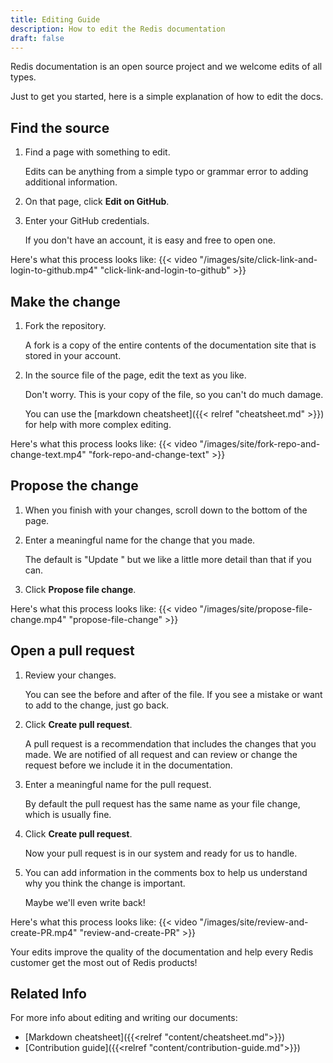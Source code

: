 ```yaml
---
title: Editing Guide
description: How to edit the Redis documentation
draft: false
---
```

Redis documentation is an open source project and we welcome edits of all types.

Just to get you started, here is a simple explanation of how to edit the docs.

## Find the source

1. Find a page with something to edit.

    Edits can be anything from a simple typo or grammar error to adding additional information.

1. On that page, click **Edit on GitHub**.

1. Enter your GitHub credentials.

    If you don't have an account, it is easy and free to open one.

Here's what this process looks like:
{{< video "/images/site/click-link-and-login-to-github.mp4" "click-link-and-login-to-github" >}}

## Make the change

1. Fork the repository.

    A fork is a copy of the entire contents of the documentation site that is stored in your account.

1. In the source file of the page, edit the text as you like.

    Don't worry. This is your copy of the file, so you can't do much damage.

    You can use the [markdown cheatsheet]({{< relref "cheatsheet.md" >}}) for help with more complex editing.

Here's what this process looks like:
{{< video "/images/site/fork-repo-and-change-text.mp4" "fork-repo-and-change-text" >}}

## Propose the change

1. When you finish with your changes, scroll down to the bottom of the page.
1. Enter a meaningful name for the change that you made.

    The default is "Update <filename>" but we like a little more detail than that if you can.

1. Click **Propose file change**.

Here's what this process looks like:
{{< video "/images/site/propose-file-change.mp4" "propose-file-change" >}}

## Open a pull request

1. Review your changes.

    You can see the before and after of the file. If you see a mistake or want to add to the change, just go back.

2. Click **Create pull request**.

    A pull request is a recommendation that includes the changes that you made. We are notified of all request and can review or change the request before we include it in the documentation.

3. Enter a meaningful name for the pull request.

    By default the pull request has the same name as your file change, which is usually fine.

4. Click **Create pull request**.

    Now your pull request is in our system and ready for us to handle.

5. You can add information in the comments box to help us understand why you think the change is important.

    Maybe we'll even write back!

Here's what this process looks like:
{{< video "/images/site/review-and-create-PR.mp4" "review-and-create-PR" >}}

Your edits improve the quality of the documentation and help every Redis customer get the most out of Redis products!

## Related Info

For more info about editing and writing our documents:

- [Markdown cheatsheet]({{<relref "content/cheatsheet.md">}})
- [Contribution guide]({{<relref "content/contribution-guide.md">}})